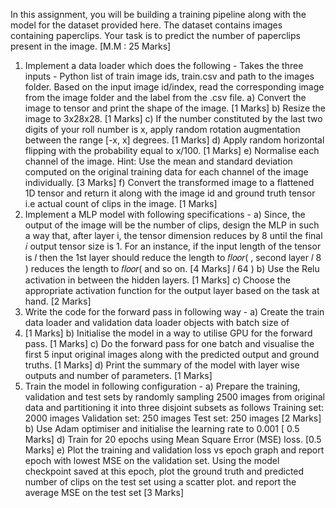 In this assignment, you will be building a training pipeline along with the model for the dataset
provided here. The dataset contains images containing paperclips. Your task is to predict the
number of paperclips present in the image. [M.M : 25 Marks]
1. Implement a data loader which does the following -
Takes the three inputs - Python list of train image ids, train.csv and path to the images
folder. Based on the input image id/index, read the corresponding image from the image
folder and the label from the .csv file.
a) Convert the image to tensor and print the shape of the image. [1 Marks]
b) Resize the image to 3x28x28. [1 Marks]
c) If the number constituted by the last two digits of your roll number is x, apply
random rotation augmentation between the range [-x, x] degrees. [1 Marks]
d) Apply random horizontal flipping with the probability equal to x/100. [1 Marks]
e) Normalise each channel of the image. Hint: Use the mean and standard
deviation computed on the original training data for each channel of the image
individually. [3 Marks]
f) Convert the transformed image to a flattened 1D tensor and return it along with the
image id and ground truth tensor i.e actual count of clips in the image. [1 Marks]
2. Implement a MLP model with following specifications -
a) Since, the output of the image will be the number of clips, design the MLP in
such a way that, after layer i, the tensor dimension reduces by 8 until the final
𝑖
output tensor size is 1. For an instance, if the input length of the tensor is 𝑙
then the 1st layer should reduce the length to 𝑓𝑙𝑜𝑜𝑟( , second layer
𝑙
8
)
reduces the length to 𝑓𝑙𝑜𝑜𝑟( and so on. [4 Marks]
𝑙
64
)
b) Use the Relu activation in between the hidden layers. [1 Marks]
c) Choose the appropriate activation function for the output layer based on the
task at hand. [2 Marks]
3. Write the code for the forward pass in following way -
a) Create the train data loader and validation data loader objects with batch size of
8. [1 Marks]
b) Initialise the model in a way to utilise GPU for the forward pass. [1 Marks]
c) Do the forward pass for one batch and visualise the first 5 input original
images along with the predicted output and ground truths. [1 Marks]
d) Print the summary of the model with layer wise outputs and number of
parameters. [1 Marks]
4. Train the model in following configuration -
a) Prepare the training, validation and test sets by randomly sampling 2500 images
from original data and partitioning it into three disjoint subsets as follows
Training set: 2000 images
Validation set: 250 images
Test set: 250 images [2 Marks]
b) Use Adam optimiser and initialise the learning rate to 0.001 [ 0.5 Marks]
d) Train for 20 epochs using Mean Square Error (MSE) loss. [0.5 Marks]
e) Plot the training and validation loss vs epoch graph and report epoch with lowest
MSE on the validation set. Using the model checkpoint saved at this epoch, plot
the ground truth and predicted number of clips on the test set using a scatter plot.
and report the average MSE on the test set [3 Marks]
